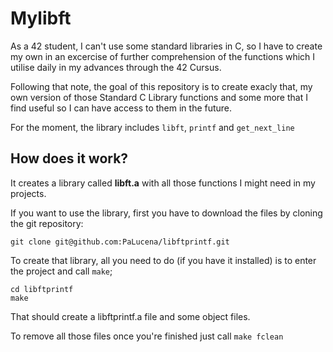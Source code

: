 # Mylibft

As a 42 student, I can't use some standard libraries in C, so I have to create my own in an excercise of further comprehension of the functions which I utilise daily in my advances through the 42 Cursus.

Following that note, the goal of this repository is to create exacly that, my own version of those Standard C Library functions and some more that I find useful so I can have access to them in the future.

For the moment, the library includes `libft`, `printf` and `get_next_line`

## How does it work?

It creates a library called **libft.a** with all those functions I might need in my projects.

If you want to use the library, first you have to download the files by cloning the git repository:
```
git clone git@github.com:PaLucena/libftprintf.git
```

To create that library, all you need to do (if you have it installed) is to enter the project and call `make`;

```
cd libftprintf
make
```

That should create a libftprintf.a file and some object files.

To remove all those files once you're finished just call `make fclean`
